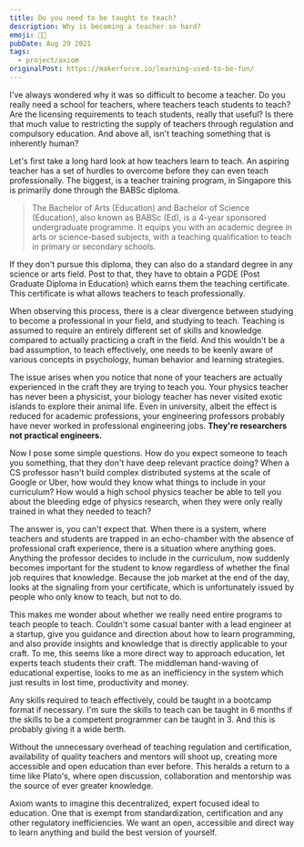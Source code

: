 ```yaml
---
title: Do you need to be taught to teach?
description: Why is becoming a teacher so hard?
emoji: 🧑‍🏫
pubDate: Aug 29 2021
tags:
  - project/axiom
originalPost: https://makerforce.io/learning-used-to-be-fun/
---
```


I've always wondered why it was so difficult to become a teacher. Do you really need a school for teachers, where teachers teach students to teach? Are the licensing requirements to teach students, really that useful? Is there that much value to restricting the supply of teachers through regulation and compulsory education. And above all, isn't teaching something that is inherently human?

Let's first take a long hard look at how teachers learn to teach. An aspiring teacher has a set of hurdles to overcome before they can even teach professionally. The biggest, is a teacher training program, in Singapore this is primarily done through the BABSc diploma.

> The Bachelor of Arts (Education) and Bachelor of Science (Education), also known as BABSc (Ed), is a 4-year sponsored undergraduate programme. It equips you with an academic degree in arts or science-based subjects, with a teaching qualification to teach in primary or secondary schools.

If they don't pursue this diploma, they can also do a standard degree in any science or arts field. Post to that, they have to obtain a PGDE (Post Graduate Diploma in Education) which earns them the teaching certificate. This certificate is what allows teachers to teach professionally.

When observing this process, there is a clear divergence between studying to become a professional in your field, and studying to teach. Teaching is assumed to require an entirely different set of skills and knowledge compared to actually practicing a craft in the field. And this wouldn't be a bad assumption, to teach effectively, one needs to be keenly aware of various concepts in psychology, human behavior and learning strategies.

The issue arises when you notice that none of your teachers are actually experienced in the craft they are trying to teach you. Your physics teacher has never been a physicist, your biology teacher has never visited exotic islands to explore their animal life. Even in university, albeit the effect is reduced for academic professions, your engineering professors probably have never worked in professional engineering jobs. **They're researchers not practical engineers.**

Now I pose some simple questions. How do you expect someone to teach you something, that they don't have deep relevant practice doing? When a CS professor hasn't build complex distributed systems at the scale of Google or Uber, how would they know what things to include in your curriculum? How would a high school physics teacher be able to tell you about the bleeding edge of physics research, when they were only really trained in what they needed to teach?

The answer is, you can't expect that. When there is a system, where teachers and students are trapped in an echo-chamber with the absence of professional craft experience, there is a situation where anything goes. Anything the professor decides to include in the curriculum, now suddenly becomes important for the student to know regardless of whether the final job requires that knowledge. Because the job market at the end of the day, looks at the signaling from your certificate, which is unfortunately issued by people who only know to teach, but not to do.

This makes me wonder about whether we really need entire programs to teach people to teach. Couldn't some casual banter with a lead engineer at a startup, give you guidance and direction about how to learn programming, and also provide insights and knowledge that is directly applicable to your craft. To me, this seems like a more direct way to approach education, let experts teach students their craft. The middleman hand-waving of educational expertise, looks to me as an inefficiency in the system which just results in lost time, productivity and money.

Any skills required to teach effectively, could be taught in a bootcamp format if necessary. I'm sure the skills to teach can be taught in 6 months if the skills to be a competent programmer can be taught in 3. And this is probably giving it a wide berth.

Without the unnecessary overhead of teaching regulation and certification, availability of quality teachers and mentors will shoot up, creating more accessible and open education than ever before. This heralds a return to a time like Plato's, where open discussion, collaboration and mentorship was the source of ever greater knowledge.

Axiom wants to imagine this decentralized, expert focused ideal to education. One that is exempt from standardization, certification and any other regulatory inefficiencies. We want an open, accessible and direct way to learn anything and build the best version of yourself.
